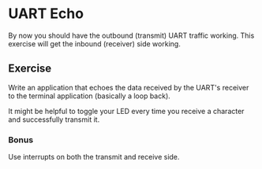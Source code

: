 # UART Echo

By now you should have the outbound (transmit) UART traffic working. This
exercise will get the inbound (receiver) side working.

## Exercise

Write an application that echoes the data received by the UART's receiver to
the terminal application (basically a loop back).

It might be helpful to toggle your LED every time you receive a character and
successfully transmit it.

### Bonus

Use interrupts on both the transmit and receive side.
